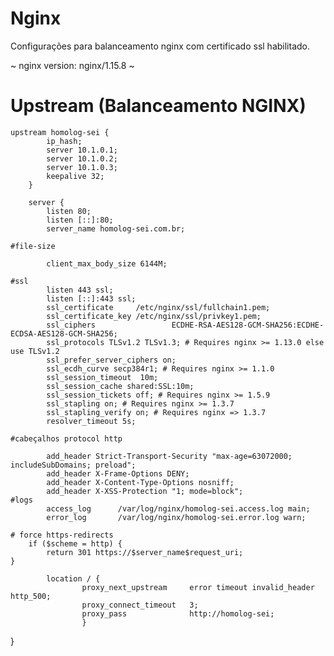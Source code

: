 # Nginx

Configurações para balanceamento nginx com certificado ssl habilitado.

~ nginx version: nginx/1.15.8 ~

# Upstream (Balanceamento NGINX)

    upstream homolog-sei {
            ip_hash;
            server 10.1.0.1;
            server 10.1.0.2;
            server 10.1.0.3;
            keepalive 32;
        }

        server {
            listen 80;
            listen [::]:80;
            server_name homolog-sei.com.br;

    #file-size

            client_max_body_size 6144M;

    #ssl
            listen 443 ssl;
            listen [::]:443 ssl;
            ssl_certificate     /etc/nginx/ssl/fullchain1.pem;
            ssl_certificate_key /etc/nginx/ssl/privkey1.pem;
            ssl_ciphers                 ECDHE-RSA-AES128-GCM-SHA256:ECDHE-ECDSA-AES128-GCM-SHA256;
            ssl_protocols TLSv1.2 TLSv1.3; # Requires nginx >= 1.13.0 else use TLSv1.2
            ssl_prefer_server_ciphers on;
            ssl_ecdh_curve secp384r1; # Requires nginx >= 1.1.0
            ssl_session_timeout  10m;
            ssl_session_cache shared:SSL:10m;
            ssl_session_tickets off; # Requires nginx >= 1.5.9
            ssl_stapling on; # Requires nginx >= 1.3.7
            ssl_stapling_verify on; # Requires nginx => 1.3.7
            resolver_timeout 5s;
    
    #cabeçalhos protocol http
            
            add_header Strict-Transport-Security "max-age=63072000; includeSubDomains; preload";
            add_header X-Frame-Options DENY;
            add_header X-Content-Type-Options nosniff;
            add_header X-XSS-Protection "1; mode=block";
    #logs
            access_log      /var/log/nginx/homolog-sei.access.log main;
            error_log       /var/log/nginx/homolog-sei.error.log warn;

    # force https-redirects
        if ($scheme = http) {
            return 301 https://$server_name$request_uri;
    }

            location / {
                    proxy_next_upstream     error timeout invalid_header http_500;
                    proxy_connect_timeout   3;
                    proxy_pass              http://homolog-sei;
                    }
 }



